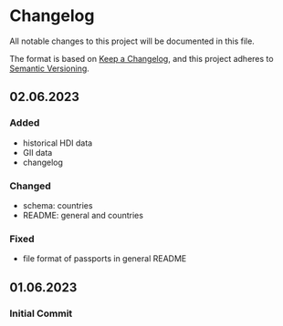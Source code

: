 # Changelog

All notable changes to this project will be documented in this file.

The format is based on [Keep a Changelog](https://keepachangelog.com/en/1.0.0/),
and this project adheres to [Semantic Versioning](https://semver.org/spec/v2.0.0.html).

## 02.06.2023

### Added

- historical HDI data
- GII data
- changelog

### Changed

- schema: countries
- README: general and countries

### Fixed

- file format of passports in general README

## 01.06.2023

### Initial Commit